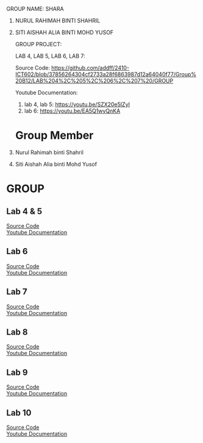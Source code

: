 GROUP NAME: SHARA
1. NURUL RAHIMAH BINTI SHAHRIL
2. SITI AISHAH ALIA BINTI MOHD YUSOF

   GROUP PROJECT:

   LAB 4, LAB 5, LAB 6, LAB 7:

   Source Code: https://github.com/addff/2410-ICT602/blob/37856264304cf2733a28f6863987d12a64040f77/Group%20B12/LAB%204%2C%205%2C%206%2C%207%20/GROUP

   Youtube Documentation:
     1. lab 4, lab 5: https://youtu.be/SZX20e5IZyI
     2. lab 6: https://youtu.be/EA5Q1wyQnKA

   # Group Member
1. Nurul Rahimah binti Shahril
2. Siti Aishah Alia binti Mohd Yusof

# GROUP
## Lab 4 & 5
<a href="https://github.com/addff/2410-ICT602/blob/37856264304cf2733a28f6863987d12a64040f77/Group%20B12/LAB%204%2C%205%2C%206%2C%207%20/GROUP"> Source Code </a> <br>
<a href="https://youtu.be/gAfW3-yP8OU](https://youtu.be/SZX20e5IZyI"> Youtube Documentation </a> <br>

## Lab 6
<a href="https://github.com/addff/2410-ICT602/blob/37856264304cf2733a28f6863987d12a64040f77/Group%20B12/LAB%204%2C%205%2C%206%2C%207%20/GROUP"> Source Code </a> <br>
<a href="https://youtu.be/EA5Q1wyQnKA"> Youtube Documentation </a> <br>

## Lab 7
<a href="https://github.com/addff/2410-ICT602/blob/37856264304cf2733a28f6863987d12a64040f77/Group%20B12/LAB%204%2C%205%2C%206%2C%207%20/GROUP"> Source Code </a> <br>
<a href=""> Youtube Documentation </a> <br>

## Lab 8
<a href=""> Source Code </a> <br>
<a href=""> Youtube Documentation </a> <br>

## Lab 9
<a href=""> Source Code </a> <br>
<a href=""> Youtube Documentation </a> <br>

## Lab 10
<a href=""> Source Code </a> <br>
<a href=""> Youtube Documentation</a> <br>

